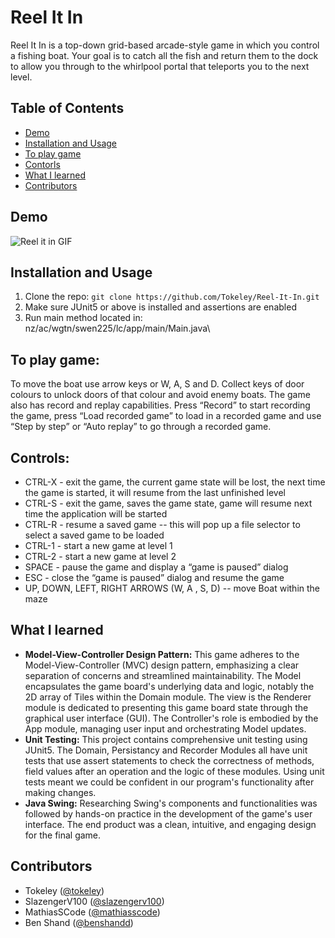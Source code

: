 # Reel It In

Reel It In is a top-down grid-based arcade-style game in which you control a fishing boat. Your goal is to catch all the fish and return them to the dock to allow you through to the whirlpool portal that teleports you to the next level. 

## Table of Contents
- [Demo](#demo)
- [Installation and Usage](#installation-and-usage)
- [To play game](#to-play-game)
- [Contorls](#controls)
- [What I learned](#what-i-learned)
- [Contributors](#contributors)

## Demo
![Reel it in GIF](demo.gif)

## Installation and Usage

1. Clone the repo: `git clone https://github.com/Tokeley/Reel-It-In.git`
2. Make sure JUnit5 or above is installed and assertions are enabled
3. Run main method located in: nz/ac/wgtn/swen225/lc/app/main/Main.java\

## To play game:
To move the boat use arrow keys or W, A, S and D. Collect keys of door colours to unlock doors of that colour and avoid enemy boats. The game also has record and replay capabilities. Press “Record” to start recording the game, press “Load recorded game” to load in a recorded game and use “Step by step” or “Auto replay” to go through a recorded game. 

## Controls:
- CTRL-X  - exit the game, the current game state will be lost, the next time the game is started, it will resume from the last unfinished level
- CTRL-S  - exit the game, saves the game state, game will resume next time the application will be started
- CTRL-R  - resume a saved game -- this will pop up a file selector to select a saved game to be loaded
- CTRL-1 - start a new game at level 1
- CTRL-2 - start a new game at level 2
- SPACE - pause the game and display a “game is paused” dialog
- ESC - close the “game is paused” dialog and resume the game
- UP, DOWN, LEFT, RIGHT ARROWS (W, A , S, D)  -- move Boat within the maze

## What I learned
- **Model-View-Controller Design Pattern:** This game adheres to the Model-View-Controller (MVC) design pattern, emphasizing a clear separation of concerns and streamlined maintainability. The Model encapsulates the game board's underlying data and logic, notably the 2D array of Tiles within the Domain module. The view is the Renderer module is dedicated to presenting this game board state through the graphical user interface (GUI). The Controller's role is embodied by the App module, managing user input and orchestrating Model updates.
- **Unit Testing:** This project contains comprehensive unit testing using JUnit5. The Domain, Persistancy and Recorder Modules all have unit tests that use assert statements to check the correctness of methods, field values after an operation and the logic of these modules. Using unit tests meant we could be confident in our program's functionality after making changes.
- **Java Swing:** Researching Swing's components and functionalities was followed by hands-on practice in the development of the game's user interface. The end product was a clean, intuitive, and engaging design for the final game. 

## Contributors

- Tokeley ([@tokeley](https://github.com/tokeley))
- SlazengerV100 ([@slazengerv100](https://github.com/slazengerv100))
- MathiasSCode ([@mathiasscode](https://github.com/mathiasscode))
- Ben Shand ([@benshandd](https://github.com/benshandd))

